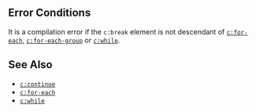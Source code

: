 ## Error Conditions

It is a compilation error if the `c:break` element is not descendant of [`c:for-each`](for-each.html), [`c:for-each-group`](for-each-group.html) or [`c:while`](while.html).

## See Also

- [`c:continue`](continue.html)
- [`c:for-each`](for-each.html)
- [`c:while`](while.html)

